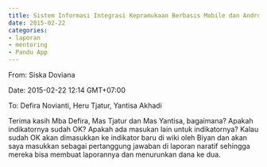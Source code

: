 ```yaml
---
title: Sistem Informasi Integrasi Kepramukaan Berbasis Mobile dan Android - Mentoring 22 Februari 2015
date: 2015-02-22
categories:
- laporan
- mentoring
- Pandu App
---
```


From: Siska Doviana 

Date: 2015-02-22 12:14 GMT+07:00 

To: Defira Novianti, Heru Tjatur, Yantisa Akhadi

Terima kasih Mba Defira, Mas Tjatur dan Mas Yantisa, bagaimana? Apakah indikatornya sudah OK? 
Apakah ada masukan lain untuk indikatornya? Kalau sudah OK akan dimasukkan ke indikator baru di wiki oleh Biyan dan akan saya masukkan sebagai pertanggung jawaban di laporan naratif sehingga mereka bisa membuat laporannya dan menurunkan dana ke dua.

